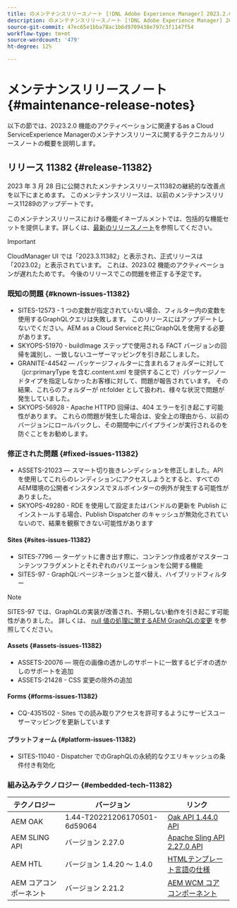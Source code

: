 ```yaml
---
title: のメンテナンスリリースノート [!DNL Adobe Experience Manager] 2023.2.0 機能のアクティベーションに関連するas a Cloud Service。
description: のメンテナンスリリースノート [!DNL Adobe Experience Manager] 2023.2.0 機能のアクティベーションに関連するas a Cloud Service。
source-git-commit: 47ec65e1bba78ac1b6d9709438e797c3f1147f54
workflow-type: tm+mt
source-wordcount: '479'
ht-degree: 12%

---
```


# メンテナンスリリースノート {#maintenance-release-notes}

以下の節では、2023.2.0 機能のアクティベーションに関連するas a Cloud ServiceExperience Managerのメンテナンスリリースに関するテクニカルリリースノートの概要を説明します。

## リリース 11382 {#release-11382}

2023 年 3 月 28 日に公開されたメンテナンスリリース11382の継続的な改善点を以下にまとめます。 このメンテナンスリリースは、以前のメンテナンスリリース11289のアップデートです。

このメンテナンスリリースにおける機能イネーブルメントでは、包括的な機能セットを提供します。詳しくは、[最新のリリースノート](/help/release-notes/release-notes-cloud/release-notes-current.md)を参照してください。

>[!IMPORTANT]
>
> CloudManager UI では「2023.3.11382」と表示され、正式リリースは「2023.02」と表示されています。 これは、2023.02 機能のアクティベーションが遅れたためです。
> 今後のリリースでこの問題を修正する予定です。

### 既知の問題 {#known-issues-11382}

- SITES-12573 - 1 つの変数が指定されていない場合、フィルター内の変数を使用するGraphQLクエリは失敗します。 このリリースにはアップデートしないでください。AEM as a Cloud Serviceと共にGraphQLを使用する必要があります。
- SKYOPS-51970 - buildImage ステップで使用される FACT バージョンの回帰を識別し、一致しないユーザーマッピングを引き起こしました。
- GRANITE-44542 — パッケージフィルターに含まれるフォルダーに対して（jcr:primaryType を含む.content.xml を提供することで）パッケージノードタイプを指定しなかったお客様に対して、問題が報告されています。 その結果、これらのフォルダーが nt:folder として扱われ、様々な状況で問題が発生していました。
- SKYOPS-56928 - Apache HTTPD 回帰は、404 エラーを引き起こす可能性があります。 これらの問題が発生した場合は、安全上の理由から、以前のバージョンにロールバックし、その期間中にパイプラインが実行されるのを防ぐことをお勧めします。

### 修正された問題 {#fixed-issues-11382}

- ASSETS-21023 — スマート切り抜きレンディションを修正しました。API を使用してこれらのレンディションにアクセスしようとすると、すべてのAEM環境の公開者インスタンスでヌルポインターの例外が発生する可能性がありました。
- SKYOPS-49280 - RDE を使用して設定またはバンドルの更新を Publish にインストールする場合、Publish Dispatcher のキャッシュが無効化されていないので、結果を観察できない可能性があります

#### Sites {#sites-issues-11382}

- SITES-7796 — ターゲットに書き出す際に、コンテンツ作成者がマスターコンテンツフラグメントとそれぞれのバリエーションを公開する機能
- SITES-97 - GraphQL:ページネーションと並べ替え、ハイブリッドフィルター

>[!NOTE]
>
> SITES-97 では、GraphQLの実装が改善され、予期しない動作を引き起こす可能性がありました。 詳しくは、 [null 値の処理に関するAEM GraphQLの変更](https://experienceleague.adobe.com/docs/experience-cloud-kcs/kbarticles/KA-21792.html?lang=ja) を参照してください。

#### Assets {#assets-issues-11382}

- ASSETS-20076 — 現在の画像の透かしのサポートに一致するビデオの透かしのサポートを追加
- ASSETS-21428 - CSS 変更の除外の追加

#### Forms {#forms-issues-11382}

- CQ-4351502 - Sites での読み取りアクセスを許可するようにサービスユーザーマッピングを更新しています

#### プラットフォーム {#platform-issues-11382}

- SITES-11040 - Dispatcher でのGraphQLの永続的なクエリキャッシュの条件付き有効化

### 組み込みテクノロジー {#embedded-tech-11382}

| テクノロジー | バージョン | リンク |
|---|---|---|
| AEM OAK | 1.44-T20221206170501-6d59064 | [Oak API 1.44.0 API](https://www.javadoc.io/doc/org.apache.jackrabbit/oak-api/1.44.0/index.html) |
| AEM SLING API | バージョン 2.27.0 | [Apache Sling API 2.27.0 API](https://www.javadoc.io/doc/org.apache.sling/org.apache.sling.api/latest/index.html) |
| AEM HTL | バージョン 1.4.20 ～ 1.4.0 | [HTMLテンプレート言語の仕様](https://github.com/adobe/htl-spec) |
| AEM コアコンポーネント | バージョン 2.21.2 | [AEM WCM コアコンポーネント](https://github.com/adobe/aem-core-wcm-components) |
